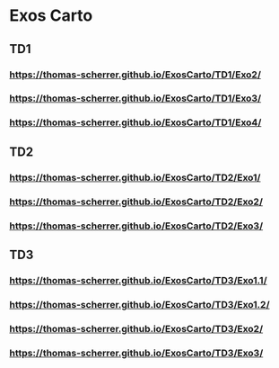 # Exos Carto
## TD1
### https://thomas-scherrer.github.io/ExosCarto/TD1/Exo2/
### https://thomas-scherrer.github.io/ExosCarto/TD1/Exo3/
### https://thomas-scherrer.github.io/ExosCarto/TD1/Exo4/

## TD2
### https://thomas-scherrer.github.io/ExosCarto/TD2/Exo1/
### https://thomas-scherrer.github.io/ExosCarto/TD2/Exo2/
### https://thomas-scherrer.github.io/ExosCarto/TD2/Exo3/

## TD3
### https://thomas-scherrer.github.io/ExosCarto/TD3/Exo1.1/
### https://thomas-scherrer.github.io/ExosCarto/TD3/Exo1.2/
### https://thomas-scherrer.github.io/ExosCarto/TD3/Exo2/
### https://thomas-scherrer.github.io/ExosCarto/TD3/Exo3/
